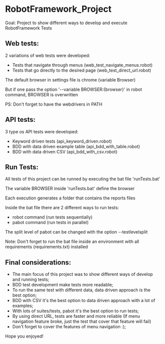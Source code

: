 # RobotFramework_Project

Goal: Project to show different ways to develop and execute RobotFramework Tests


## Web tests:

2 variations of web tests were developed:
- Tests that navigate through menus (web_test_navigate_menus.robot)
- Tests that go directly to the desired page (web_test_direct_url.robot)

The default browser in settings file is chrome (variable Browser)

But if one pass the option '--variable BROWSER:{browser}' in robot command, BROWSER is overwritten

PS: Don't forget to have the webdrivers in PATH


## API tests:
    
3 type os API tests were developed: 
- Keyword driven tests (api_keyword_driven.robot)
- BDD with data driven example table (api_bdd_with_table.robot)
- BDD with data driven CSV (api_bdd_with_csv.robot)


## Run Tests:

All tests of this project can be runned by executing the bat file 'runTests.bat'

The variable BROWSER inside 'runTests.bat' define the browser

Each execution generates a folder that contains the reports files

Inside the bat file there are 2 different ways to run tests:
- robot command (run tests sequentially)
- pabot command (run tests in parallel)

The split level of pabot can be changed with the option --testlevelsplit

Note: Don't forget to run the bat file inside an environment with all requirements (requirements.txt) installed
    
    
    
## Final considerations:

- The main focus of this project was to show different ways of develop and running tests;
- BDD test development make tests more readable;
- To run the same test with different data, data driven approach is the best option;
- BDD with CSV it's the best option to data driven approach with a lot of examples;
- With lots of suites/tests, pabot it's the best option to run tests;
- By using direct URL, tests are faster and more reliable (If menu navigation feature broke, 
just the test that cover that feature will fail)
- Don't forget to cover the features of menu navigation :);


Hope you enjoyed!


    